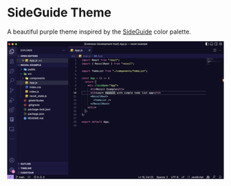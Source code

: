 # SideGuide Theme

A beautiful purple theme inspired by the [SideGuide](https://courses.sideguide.dev) color palette.

![SideGuide Image](/hero.png)